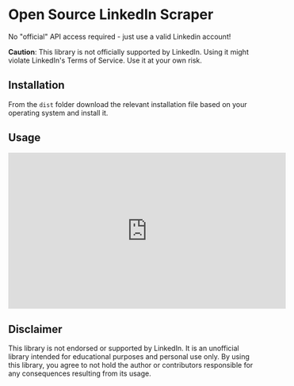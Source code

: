 # Open Source LinkedIn Scraper

No "official" API access required - just use a valid Linkedin account!

**Caution**: This library is not officially supported by LinkedIn. Using it might violate LinkedIn's Terms of Service. Use it at your own risk.

## Installation

From the `dist` folder download the relevant installation file based on your operating system and install it.

## Usage

<iframe width="560" height="315" src="https://www.youtube.com/embed/spJ0vas1TQE?si=WZXV1LBS8Uql2JH5&amp;controls=0" title="YouTube video player" frameborder="0" allow="accelerometer; autoplay; clipboard-write; encrypted-media; gyroscope; picture-in-picture; web-share" referrerpolicy="strict-origin-when-cross-origin" allowfullscreen></iframe>

## Disclaimer

This library is not endorsed or supported by LinkedIn. It is an unofficial library intended for educational purposes and personal use only. By using this library, you agree to not hold the author or contributors responsible for any consequences resulting from its usage.

